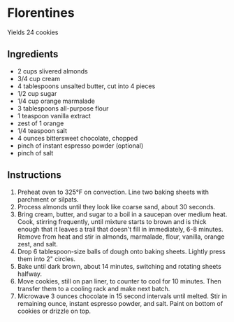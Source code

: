 # Florentines

Yields 24 cookies

## Ingredients

- 2 cups slivered almonds
- 3/4 cup cream
- 4 tablespoons unsalted butter, cut into 4 pieces
- 1/2 cup sugar
- 1/4 cup orange marmalade
- 3 tablespoons all-purpose flour
- 1 teaspoon vanilla extract
- zest of 1 orange
- 1/4 teaspoon salt
- 4 ounces bittersweet chocolate, chopped
- pinch of instant espresso powder (optional)
- pinch of salt

## Instructions

1. Preheat oven to 325°F on convection. Line two baking sheets with parchment or silpats.
2. Process almonds until they look like coarse sand, about 30 seconds.
3. Bring cream, butter, and sugar to a boil in a saucepan over medium heat. Cook, stirring frequently, until mixture starts to brown and is thick enough that it leaves a trail that doesn't fill in immediately, 6-8 minutes. Remove from heat and stir in almonds, marmalade, flour, vanilla, orange zest, and salt.
4. Drop 6 tablespoon-size balls of dough onto baking sheets. Lightly press them into 2" circles.
5. Bake until dark brown, about 14 minutes, switching and rotating sheets halfway.
6. Move cookies, still on pan liner, to counter to cool for 10 minutes. Then transfer them to a cooling rack and make next batch.
7. Microwave 3 ounces chocolate in 15 second intervals until melted. Stir in remaining ounce, instant espresso powder, and salt. Paint on bottom of cookies or drizzle on top.
